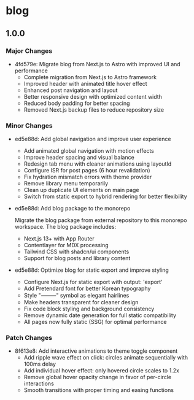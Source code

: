 # blog

## 1.0.0

### Major Changes

- 4fd579e: Migrate blog from Next.js to Astro with improved UI and performance
  - Complete migration from Next.js to Astro framework
  - Improved header with animated title hover effect
  - Enhanced post navigation and layout
  - Better responsive design with optimized content width
  - Reduced body padding for better spacing
  - Removed Next.js backup files to reduce repository size

### Minor Changes

- ed5e88d: Add global navigation and improve user experience
  - Add animated global navigation with motion effects
  - Improve header spacing and visual balance
  - Redesign tab menu with cleaner animations using layoutId
  - Configure ISR for post pages (6 hour revalidation)
  - Fix hydration mismatch errors with theme provider
  - Remove library menu temporarily
  - Clean up duplicate UI elements on main page
  - Switch from static export to hybrid rendering for better flexibility

- ed5e88d: Add blog package to the monorepo

  Migrate the blog package from external repository to this monorepo workspace. The blog package includes:
  - Next.js 13+ with App Router
  - Contentlayer for MDX processing
  - Tailwind CSS with shadcn/ui components
  - Support for blog posts and library content

- ed5e88d: Optimize blog for static export and improve styling
  - Configure Next.js for static export with output: 'export'
  - Add Pretendard font for better Korean typography
  - Style "⸻" symbol as elegant hairlines
  - Make headers transparent for cleaner design
  - Fix code block styling and background consistency
  - Remove dynamic date generation for full static compatibility
  - All pages now fully static (SSG) for optimal performance

### Patch Changes

- 8f613e8: Add interactive animations to theme toggle component
  - Add ripple wave effect on click: circles animate sequentially with 100ms delay
  - Add individual hover effect: only hovered circle scales to 1.2x
  - Remove global hover opacity change in favor of per-circle interactions
  - Smooth transitions with proper timing and easing functions
